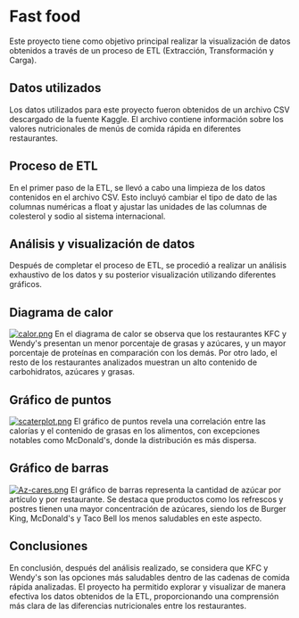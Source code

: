 # Fast food
Este proyecto tiene como objetivo principal realizar la visualización de datos obtenidos a través de un proceso de ETL (Extracción, Transformación y Carga).

## Datos utilizados
Los datos utilizados para este proyecto fueron obtenidos de un archivo CSV descargado de la fuente Kaggle. El archivo contiene información sobre los valores nutricionales de menús de comida rápida en diferentes restaurantes.

## Proceso de ETL
En el primer paso de la ETL, se llevó a cabo una limpieza de los datos contenidos en el archivo CSV. Esto incluyó cambiar el tipo de dato de las columnas numéricas a float y ajustar las unidades de las columnas de colesterol y sodio al sistema internacional.

## Análisis y visualización de datos
Después de completar el proceso de ETL, se procedió a realizar un análisis exhaustivo de los datos y su posterior visualización utilizando diferentes gráficos.

## Diagrama de calor
[![calor.png](https://i.postimg.cc/SRh2qthY/calor.png)](https://postimg.cc/jwMd4cCR)
En el diagrama de calor se observa que los restaurantes KFC y Wendy's presentan un menor porcentaje de grasas y azúcares, y un mayor porcentaje de proteínas en comparación con los demás. Por otro lado, el resto de los restaurantes analizados muestran un alto contenido de carbohidratos, azúcares y grasas.

## Gráfico de puntos
[![scaterplot.png](https://i.postimg.cc/mkCYyHbC/scaterplot.png)](https://postimg.cc/9wXwWzwQ)
El gráfico de puntos revela una correlación entre las calorías y el contenido de grasas en los alimentos, con excepciones notables como McDonald's, donde la distribución es más dispersa.

## Gráfico de barras
[![Az-cares.png](https://i.postimg.cc/Zqsxbm7B/Az-cares.png)](https://postimg.cc/f3X9CGhD)
El gráfico de barras representa la cantidad de azúcar por artículo y por restaurante. Se destaca que productos como los refrescos y postres tienen una mayor concentración de azúcares, siendo los de Burger King, McDonald's y Taco Bell los menos saludables en este aspecto.

## Conclusiones
En conclusión, después del análisis realizado, se considera que KFC y Wendy's son las opciones más saludables dentro de las cadenas de comida rápida analizadas. El proyecto ha permitido explorar y visualizar de manera efectiva los datos obtenidos de la ETL, proporcionando una comprensión más clara de las diferencias nutricionales entre los restaurantes.


